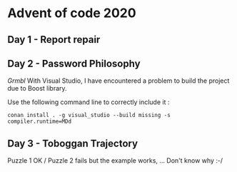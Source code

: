 # Advent of code 2020

## Day 1 - Report repair

## Day 2 - Password Philosophy

*Grmbl* With Visual Studio, I have encountered a problem to build the project due to Boost library. 

Use the following command line to correctly include it :

`conan install . -g visual_studio --build missing -s compiler.runtime=MDd`

## Day 3 - Toboggan Trajectory

Puzzle 1 OK / Puzzle 2 fails but the example works,  ... Don't know why :-/